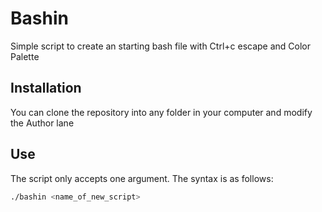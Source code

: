 # Bashin
Simple script to create an starting bash file with Ctrl+c escape and Color Palette

## Installation
You can clone the repository into any folder in your computer and modify the Author lane

## Use
The script only accepts one argument. The syntax is as follows:
```bash
./bashin <name_of_new_script>
```

